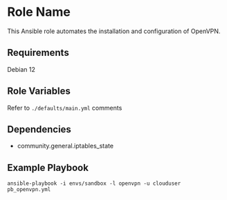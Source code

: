 Role Name
=========

This Ansible role automates the installation and configuration of OpenVPN.

Requirements
------------

Debian 12

Role Variables
--------------

Refer to `./defaults/main.yml` comments

Dependencies
------------

- community.general.iptables_state

Example Playbook
----------------

`ansible-playbook -i envs/sandbox -l openvpn -u clouduser pb_openvpn.yml`
